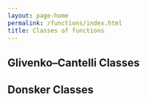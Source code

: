 ```yaml
---
layout: page-home
permalink: /functions/index.html
title: Classes of functions
---
```


## Glivenko–Cantelli Classes



## Donsker Classes
